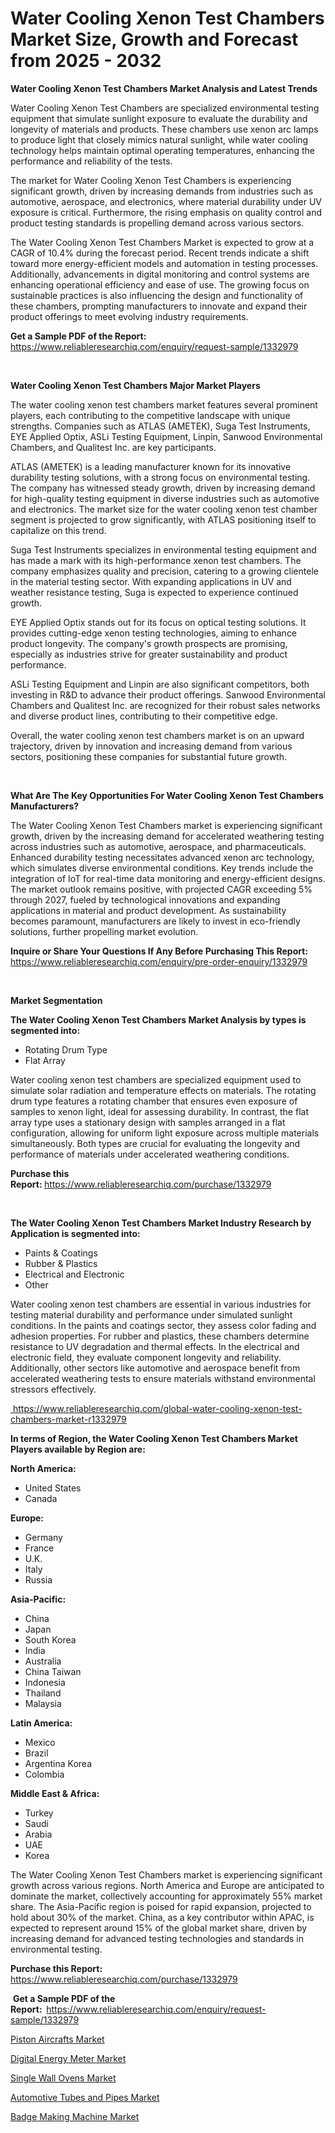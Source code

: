 <p><h1>Water Cooling Xenon Test Chambers Market Size, Growth and Forecast from 2025 - 2032</h1></p><p><strong>Water Cooling Xenon Test Chambers Market Analysis and Latest Trends</strong></p>
<p><p>Water Cooling Xenon Test Chambers are specialized environmental testing equipment that simulate sunlight exposure to evaluate the durability and longevity of materials and products. These chambers use xenon arc lamps to produce light that closely mimics natural sunlight, while water cooling technology helps maintain optimal operating temperatures, enhancing the performance and reliability of the tests.</p><p>The market for Water Cooling Xenon Test Chambers is experiencing significant growth, driven by increasing demands from industries such as automotive, aerospace, and electronics, where material durability under UV exposure is critical. Furthermore, the rising emphasis on quality control and product testing standards is propelling demand across various sectors.</p><p>The Water Cooling Xenon Test Chambers Market is expected to grow at a CAGR of 10.4% during the forecast period. Recent trends indicate a shift toward more energy-efficient models and automation in testing processes. Additionally, advancements in digital monitoring and control systems are enhancing operational efficiency and ease of use. The growing focus on sustainable practices is also influencing the design and functionality of these chambers, prompting manufacturers to innovate and expand their product offerings to meet evolving industry requirements.</p></p>
<p><strong>Get a Sample PDF of the Report:&nbsp;</strong> <a href="https://www.reliableresearchiq.com/enquiry/request-sample/1332979?utm_campaign=2469&utm_medium=2&utm_source=Github&utm_content=ia&utm_term=24032025&utm_id=water-cooling-xenon-test-chambers">https://www.reliableresearchiq.com/enquiry/request-sample/1332979</a></p>
<p>&nbsp;</p>
<p><strong>Water Cooling Xenon Test Chambers Major Market Players</strong></p>
<p><p>The water cooling xenon test chambers market features several prominent players, each contributing to the competitive landscape with unique strengths. Companies such as ATLAS (AMETEK), Suga Test Instruments, EYE Applied Optix, ASLi Testing Equipment, Linpin, Sanwood Environmental Chambers, and Qualitest Inc. are key participants.</p><p>ATLAS (AMETEK) is a leading manufacturer known for its innovative durability testing solutions, with a strong focus on environmental testing. The company has witnessed steady growth, driven by increasing demand for high-quality testing equipment in diverse industries such as automotive and electronics. The market size for the water cooling xenon test chamber segment is projected to grow significantly, with ATLAS positioning itself to capitalize on this trend.</p><p>Suga Test Instruments specializes in environmental testing equipment and has made a mark with its high-performance xenon test chambers. The company emphasizes quality and precision, catering to a growing clientele in the material testing sector. With expanding applications in UV and weather resistance testing, Suga is expected to experience continued growth.</p><p>EYE Applied Optix stands out for its focus on optical testing solutions. It provides cutting-edge xenon testing technologies, aiming to enhance product longevity. The company's growth prospects are promising, especially as industries strive for greater sustainability and product performance.</p><p>ASLi Testing Equipment and Linpin are also significant competitors, both investing in R&D to advance their product offerings. Sanwood Environmental Chambers and Qualitest Inc. are recognized for their robust sales networks and diverse product lines, contributing to their competitive edge.</p><p>Overall, the water cooling xenon test chambers market is on an upward trajectory, driven by innovation and increasing demand from various sectors, positioning these companies for substantial future growth.</p></p>
<p>&nbsp;</p>
<p><strong>What Are The Key Opportunities For Water Cooling Xenon Test Chambers Manufacturers?</strong></p>
<p><p>The Water Cooling Xenon Test Chambers market is experiencing significant growth, driven by the increasing demand for accelerated weathering testing across industries such as automotive, aerospace, and pharmaceuticals. Enhanced durability testing necessitates advanced xenon arc technology, which simulates diverse environmental conditions. Key trends include the integration of IoT for real-time data monitoring and energy-efficient designs. The market outlook remains positive, with projected CAGR exceeding 5% through 2027, fueled by technological innovations and expanding applications in material and product development. As sustainability becomes paramount, manufacturers are likely to invest in eco-friendly solutions, further propelling market evolution.</p></p>
<p><strong>Inquire or Share Your Questions If Any Before Purchasing This Report:</strong> <a href="https://www.reliableresearchiq.com/enquiry/pre-order-enquiry/1332979?utm_campaign=2469&utm_medium=2&utm_source=Github&utm_content=ia&utm_term=24032025&utm_id=water-cooling-xenon-test-chambers">https://www.reliableresearchiq.com/enquiry/pre-order-enquiry/1332979</a></p>
<p>&nbsp;</p>
<p><strong>Market Segmentation</strong></p>
<p><strong>The Water Cooling Xenon Test Chambers Market Analysis by types is segmented into:</strong></p>
<p><ul><li>Rotating Drum Type</li><li>Flat Array</li></ul></p>
<p><p>Water cooling xenon test chambers are specialized equipment used to simulate solar radiation and temperature effects on materials. The rotating drum type features a rotating chamber that ensures even exposure of samples to xenon light, ideal for assessing durability. In contrast, the flat array type uses a stationary design with samples arranged in a flat configuration, allowing for uniform light exposure across multiple materials simultaneously. Both types are crucial for evaluating the longevity and performance of materials under accelerated weathering conditions.</p></p>
<p><strong>Purchase this Report:&nbsp;</strong><a href="https://www.reliableresearchiq.com/purchase/1332979?utm_campaign=2469&utm_medium=2&utm_source=Github&utm_content=ia&utm_term=24032025&utm_id=water-cooling-xenon-test-chambers">https://www.reliableresearchiq.com/purchase/1332979</a></p>
<p>&nbsp;</p>
<p><strong>The Water Cooling Xenon Test Chambers Market Industry Research by Application is segmented into:</strong></p>
<p><ul><li>Paints & Coatings</li><li>Rubber & Plastics</li><li>Electrical and Electronic</li><li>Other</li></ul></p>
<p><p>Water cooling xenon test chambers are essential in various industries for testing material durability and performance under simulated sunlight conditions. In the paints and coatings sector, they assess color fading and adhesion properties. For rubber and plastics, these chambers determine resistance to UV degradation and thermal effects. In the electrical and electronic field, they evaluate component longevity and reliability. Additionally, other sectors like automotive and aerospace benefit from accelerated weathering tests to ensure materials withstand environmental stressors effectively.</p></p>
<p><a href="https://www.reliableresearchiq.com/global-water-cooling-xenon-test-chambers-market-r1332979?utm_campaign=2469&utm_medium=2&utm_source=Github&utm_content=ia&utm_term=24032025&utm_id=water-cooling-xenon-test-chambers">&nbsp;https://www.reliableresearchiq.com/global-water-cooling-xenon-test-chambers-market-r1332979</a></p>
<p><strong>In terms of Region, the Water Cooling Xenon Test Chambers Market Players available by Region are:</strong></p>
<p>
    <p> <strong> North America: </strong>
        <ul>
            <li>United States</li>
            <li>Canada</li>
        </ul>
        </p> 
    <p> <strong> Europe: </strong>
        <ul>
            <li>Germany</li>
            <li>France</li>
            <li>U.K.</li>
            <li>Italy</li>
            <li>Russia</li>
        </ul>
        </p> 
    <p> <strong> Asia-Pacific: </strong>
        <ul>
            <li>China</li>
            <li>Japan</li>
            <li>South Korea</li>
            <li>India</li>
            <li>Australia</li>
            <li>China Taiwan</li>
            <li>Indonesia</li>
            <li>Thailand</li>
            <li>Malaysia</li>
        </ul>
        </p> 
    <p> <strong> Latin America: </strong>
        <ul>
            <li>Mexico</li>
            <li>Brazil</li>
            <li>Argentina Korea</li>
            <li>Colombia</li>
        </ul>
        </p> 
    <p> <strong> Middle East & Africa: </strong>
        <ul>
            <li>Turkey</li>
            <li>Saudi</li>
            <li>Arabia</li>
            <li>UAE</li>
            <li>Korea</li>
        </ul>
    </p>
    </p>
<p><p>The Water Cooling Xenon Test Chambers market is experiencing significant growth across various regions. North America and Europe are anticipated to dominate the market, collectively accounting for approximately 55% market share. The Asia-Pacific region is poised for rapid expansion, projected to hold about 30% of the market. China, as a key contributor within APAC, is expected to represent around 15% of the global market share, driven by increasing demand for advanced testing technologies and standards in environmental testing.</p></p>
<p><strong>Purchase this Report: </strong><a href="https://www.reliableresearchiq.com/purchase/1332979?utm_campaign=2469&utm_medium=2&utm_source=Github&utm_content=ia&utm_term=24032025&utm_id=water-cooling-xenon-test-chambers">https://www.reliableresearchiq.com/purchase/1332979</a></p>
<p>&nbsp;<strong>Get a Sample PDF of the Report:&nbsp;&nbsp;</strong><a href="https://www.reliableresearchiq.com/enquiry/request-sample/1332979?utm_campaign=2469&utm_medium=2&utm_source=Github&utm_content=ia&utm_term=24032025&utm_id=water-cooling-xenon-test-chambers">https://www.reliableresearchiq.com/enquiry/request-sample/1332979</a></p>
<p><strong></strong></p>
<p><p><a href="https://github.com/kielbledeni0/Market-Research-Report-List-1/blob/main/piston-aircrafts-market.md?utm_campaign=2469&utm_medium=2&utm_source=Github&utm_content=ia&utm_term=24032025&utm_id=water-cooling-xenon-test-chambers">Piston Aircrafts Market</a></p><p><a href="https://www.linkedin.com/pulse/anticipated-cagr-142-digital-energy-meter-market-analysis-jzv6e?utm_campaign=2469&utm_medium=2&utm_source=Github&utm_content=ia&utm_term=24032025&utm_id=water-cooling-xenon-test-chambers">Digital Energy Meter Market</a></p><p><a href="https://www.linkedin.com/pulse/single-wall-ovens-market-analysis-application-sale-volume-ubfme?utm_campaign=2469&utm_medium=2&utm_source=Github&utm_content=ia&utm_term=24032025&utm_id=water-cooling-xenon-test-chambers">Single Wall Ovens Market</a></p><p><a href="https://github.com/grevecodeeol/Market-Research-Report-List-1/blob/main/automotive-tubes-and-pipes-market.md?utm_campaign=2469&utm_medium=2&utm_source=Github&utm_content=ia&utm_term=24032025&utm_id=water-cooling-xenon-test-chambers">Automotive Tubes and Pipes Market</a></p><p><a href="https://www.linkedin.com/pulse/badge-making-machine-market-size-growth-analysis-2025-2032-industry-ydr4e?utm_campaign=2469&utm_medium=2&utm_source=Github&utm_content=ia&utm_term=24032025&utm_id=water-cooling-xenon-test-chambers">Badge Making Machine Market</a></p></p>